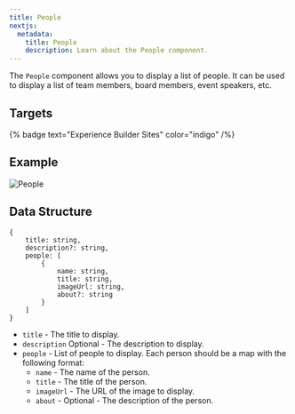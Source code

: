 ```yaml
---
title: People
nextjs:
  metadata:
    title: People
    description: Learn about the People component.
---
```


The `People` component allows you to display a list of people. It can be used
to display a list of team members, board members, event speakers, etc.

## Targets

{% badge text="Experience Builder Sites" color="indigo" /%}

## Example

![People](./../../assets/components/people/people.png)

## Data Structure

```
{
    title: string,
    description?: string,
    people: [
        {
            name: string,
            title: string,
            imageUrl: string,
            about?: string
        }
    ]
}
```

- `title` - The title to display.
- `description` Optional - The description to display.
- `people` - List of people to display. Each person should be a map with the following format:
    - `name` - The name of the person.
    - `title` - The title of the person.
    - `imageUrl` - The URL of the image to display.
    - `about` - Optional - The description of the person.

